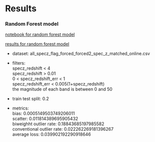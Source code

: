 # Results

### Random Forest model
[notebook for random forest model](code/RF_big_data.ipynb)

[results for random forest model](results/RF_results.csv)

- dataset: all_specz_flag_forced_forced2_spec_z_matched_online.csv

- filters: \
specz_redshift < 4\
specz_redshift > 0.01\
0 < specz_redshift_err < 1\
specz_redshift_err < 0.005(1+specz_redshift)\
the magnitude of each band is between 0 and 50

- train test split: 0.2
- metrics:\
bias: 0.0005149503749206011\
scatter: 0.011814389695905432\
biweighht outlier rate: 0.18843685197985582\
conventional outlier rate: 0.022262269181396267\
average loss: 0.039902192290918646


